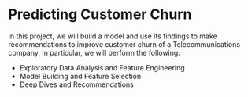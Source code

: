 # Predicting Customer Churn

In this project, we will build a model and use its findings to make recommendations to improve customer churn of a Telecommunications company. In particular, we will perform the following:
- Exploratory Data Analysis and Feature Engineering
- Model Building and Feature Selection
- Deep Dives and Recommendations
